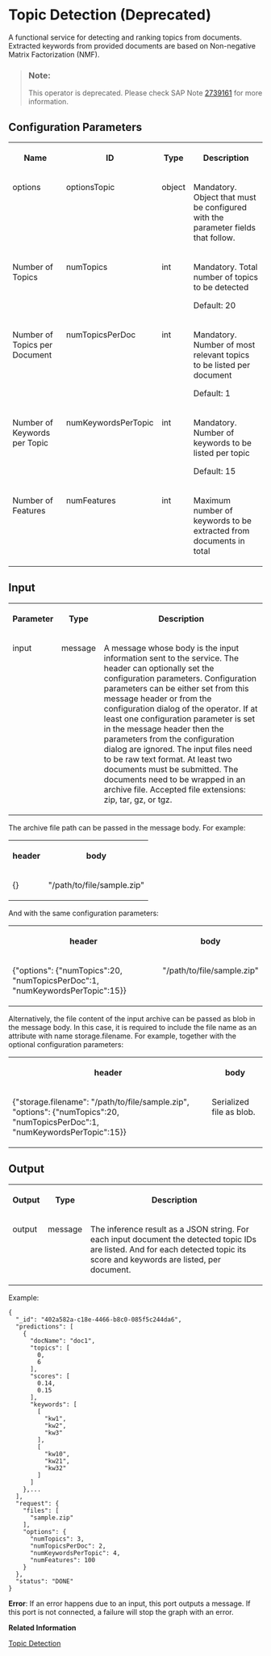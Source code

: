 <!-- loio327ec61fb1e9475996630a73575aea76 -->

# Topic Detection \(Deprecated\)

A functional service for detecting and ranking topics from documents. Extracted keywords from provided documents are based on Non-negative Matrix Factorization \(NMF\).



> ### Note:  
> This operator is deprecated. Please check SAP Note [2739161](https://me.sap.com/notes/2739161) for more information.



<a name="loio327ec61fb1e9475996630a73575aea76__section_bry_smn_b3b"/>

## Configuration Parameters


<table>
<tr>
<th valign="top">

Name

</th>
<th valign="top">

ID

</th>
<th valign="top">

Type

</th>
<th valign="top">

Description

</th>
</tr>
<tr>
<td valign="top">

options

</td>
<td valign="top">

optionsTopic

</td>
<td valign="top">

object

</td>
<td valign="top">

Mandatory. Object that must be configured with the parameter fields that follow.

</td>
</tr>
<tr>
<td valign="top">

Number of Topics

</td>
<td valign="top">

numTopics

</td>
<td valign="top">

int

</td>
<td valign="top">

Mandatory. Total number of topics to be detected

Default: 20

</td>
</tr>
<tr>
<td valign="top">

Number of Topics per Document

</td>
<td valign="top">

numTopicsPerDoc

</td>
<td valign="top">

int

</td>
<td valign="top">

Mandatory. Number of most relevant topics to be listed per document

Default: 1

</td>
</tr>
<tr>
<td valign="top">

Number of Keywords per Topic

</td>
<td valign="top">

numKeywordsPerTopic

</td>
<td valign="top">

int

</td>
<td valign="top">

Mandatory. Number of keywords to be listed per topic

Default: 15

</td>
</tr>
<tr>
<td valign="top">

Number of Features

</td>
<td valign="top">

numFeatures

</td>
<td valign="top">

int

</td>
<td valign="top">

Maximum number of keywords to be extracted from documents in total

</td>
</tr>
</table>



<a name="loio327ec61fb1e9475996630a73575aea76__section_zgh_xbg_b3b"/>

## Input


<table>
<tr>
<th valign="top">

Parameter

</th>
<th valign="top">

Type

</th>
<th valign="top">

Description

</th>
</tr>
<tr>
<td valign="top">

input

</td>
<td valign="top">

message

</td>
<td valign="top">

A message whose body is the input information sent to the service. The header can optionally set the configuration parameters. Configuration parameters can be either set from this message header or from the configuration dialog of the operator. If at least one configuration parameter is set in the message header then the parameters from the configuration dialog are ignored. The input files need to be raw text format. At least two documents must be submitted. The documents need to be wrapped in an archive file. Accepted file extensions: zip, tar, gz, or tgz.

</td>
</tr>
</table>

The archive file path can be passed in the message body. For example:


<table>
<tr>
<th valign="top">

header

</th>
<th valign="top">

body

</th>
</tr>
<tr>
<td valign="top">

\{\}

</td>
<td valign="top">

"/path/to/file/sample.zip"

</td>
</tr>
</table>

And with the same configuration parameters:


<table>
<tr>
<th valign="top">

header

</th>
<th valign="top">

body

</th>
</tr>
<tr>
<td valign="top">

\{"options": \{"numTopics":20, "numTopicsPerDoc":1, "numKeywordsPerTopic":15\}\}

</td>
<td valign="top">

"/path/to/file/sample.zip"

</td>
</tr>
</table>

Alternatively, the file content of the input archive can be passed as blob in the message body. In this case, it is required to include the file name as an attribute with name storage.filename. For example, together with the optional configuration parameters:


<table>
<tr>
<th valign="top">

header

</th>
<th valign="top">

body

</th>
</tr>
<tr>
<td valign="top">

\{"storage.filename": "/path/to/file/sample.zip", "options": \{"numTopics":20, "numTopicsPerDoc":1, "numKeywordsPerTopic":15\}\}

</td>
<td valign="top">

Serialized file as blob.

</td>
</tr>
</table>



<a name="loio327ec61fb1e9475996630a73575aea76__section_kdn_2cg_b3b"/>

## Output


<table>
<tr>
<th valign="top">

Output

</th>
<th valign="top">

Type

</th>
<th valign="top">

Description

</th>
</tr>
<tr>
<td valign="top">

output

</td>
<td valign="top">

message

</td>
<td valign="top">

The inference result as a JSON string. For each input document the detected topic IDs are listed. And for each detected topic its score and keywords are listed, per document.

</td>
</tr>
</table>

Example:

```
{
  "_id": "402a582a-c18e-4466-b8c0-085f5c244da6",
  "predictions": [
    {
      "docName": "doc1",
      "topics": [
        0,
        6
      ],
      "scores": [
        0.14,
        0.15
      ],
      "keywords": [
        [
          "kw1",
          "kw2",
          "kw3"
        ],
        [
          "kw10",
          "kw21",
          "kw32"
        ]
      ]
    },...
  ],
  "request": {
    "files": [
      "sample.zip"
    ],
    "options": {
      "numTopics": 3,
      "numTopicsPerDoc": 2,
      "numKeywordsPerTopic": 4,
      "numFeatures": 100
    }
  },
  "status": "DONE"
}
```

**Error**: If an error happens due to an input, this port outputs a message. If this port is not connected, a failure will stop the graph with an error.

**Related Information**  


[Topic Detection](topic-detection-df20169.md "")

